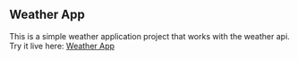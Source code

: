 ## Weather App
This is a simple weather application project that works with the weather api.<br>
Try it live here: [Weather App](https://yusef-h.github.io/weather-app/)
